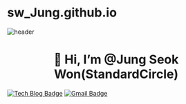 # sw_Jung.github.io

![header](https://capsule-render.vercel.app/api?type=soft&color=auto&height=300&section=header&text=StandardCircle&fontSize=90&animation=fadeIn&desc=Hello%20World!&descSize=30)

<div align=center><h1>👋 Hi, I’m @Jung Seok Won(StandardCircle) </h1></div>


[![Tech Blog Badge](http://img.shields.io/badge/-StandardCircle-black?style=flat-square&logo=github&link=https://github.com/StandardCircle/)](https://github.com/StandardCircle/)
[![Gmail Badge](https://img.shields.io/badge/mae01181@gmail.com-d14836?style=flat-square&logo=Gmail&logoColor=white&link=mailto:mae01181@gmail.com)](mailto:mae01181@gmail.com)
